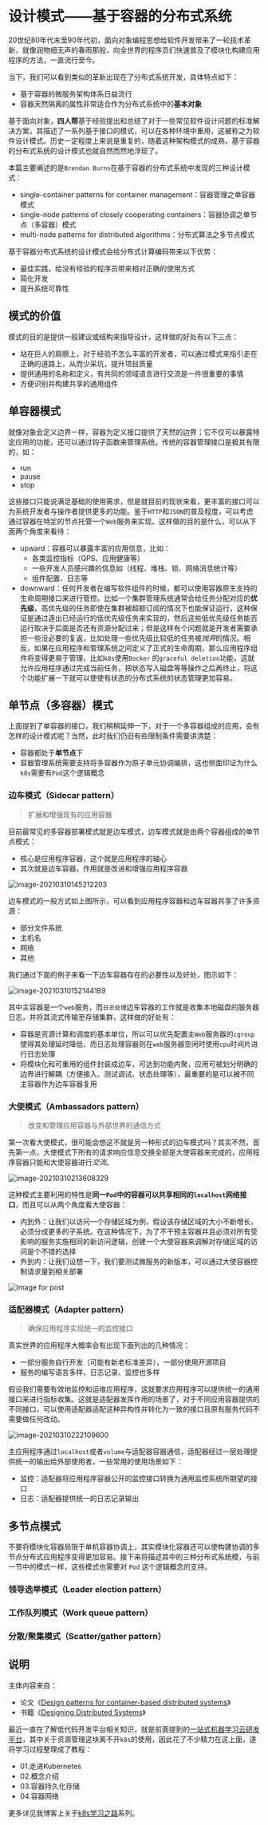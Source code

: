 # 设计模式——基于容器的分布式系统

20世纪80年代末至90年代初，面向对象编程思想给软件开发带来了一轮技术革新，就像润物细无声的春雨那般，向全世界的程序员们快速普及了模块化构建应用程序的方法，一直流行至今。

当下，我们可以看到类似的革新出现在了分布式系统开发，具体特点如下：

- 基于容器的微服务架构体系日益流行
- 容器天然隔离的属性非常适合作为分布式系统中的**基本对象**

基于面向对象，**四人帮**基于经验提出和总结了对于一些常见软件设计问题的标准解决方案，其描述了一系列基于接口的模式，可以在各种环境中重用，这被称之为软件设计模式。历史一定程度上来说是重复的，随着这种架构模式的成熟，基于容器的分布式系统的设计模式也就自然而然地浮现了。

本篇主要阐述的是`Brendan Burns`在基于容器的分布式系统中发现的三种设计模式：

- single-container patterns for container management：容器管理之单容器模式
- single-node patterns of closely cooperating containers：容器协调之单节点（多容器）模式
- multi-node patterns for distributed algorithms：分布式算法之多节点模式

基于容器分布式系统的设计模式会给分布式计算编码带来以下优势：

- 最佳实践，给没有经验的程序员带来相对正确的使用方式
- 简化开发
- 提升系统可靠性

## 模式的价值

模式的目的是提供一般建议或结构来指导设计，这样做的好处有以下三点：

- 站在巨人的肩膀上，对于经验不怎么丰富的开发者，可以通过模式来指引走在正确的道路上，从而少采坑，提升项目质量
- 提供通用的名称和定义，有共同的领域语言进行交流是一件很重要的事情
- 方便识别并构建共享的通用组件

## 单容器模式

就像对象会定义边界一样，容器为定义接口提供了天然的边界；它不仅可以暴露特定应用的功能，还可以通过钩子函数来管理系统。传统的容器管理接口是极其有限的，如：

- run
- pause
- stop

这些接口只能说满足基础的使用需求，但是就目前的现状来看，更丰富的接口可以为系统开发者与操作者提供更多的功能。鉴于`HTTP`和`JSON`的普及程度，可以考虑通过容器在特定的节点托管一个`Web`服务来实现。这样做的目的是什么，可以从下面两个角度来看待：

- upward：容器可以暴露丰富的应用信息，比如：
  - 各类监控指标（QPS、应用健康等）
  - 一些开发人员感兴趣的信息如（线程、堆栈、锁、网络消息统计等）
  - 组件配置、日志等
- downward：任何开发者在编写软件组件的时候，都可以使用容器原生支持的生命周期接口来进行管控。比如一个集群管理系统通常会给任务分配对应的**优先级**，高优先级的任务即使在集群被超额订阅的情况下也能保证运行，这种保证是通过逐出已经运行的低优先级任务来实现的，然后这些低优先级任务能否运行取决于后面是否还有资源分配过来；但是这样有个问题就是开发者需要承担一些没必要的复返，比如处理一些优先级比较低的任务被*抛弃*的情况。相反，如果在应用程序和管理系统之间定义了正式的生命周期，那么应用程序组件将变得更易于管理，比如`k8s`使用`Docker` 的`graceful deletion`功能，这就允许应用程序通过完成当前任务，把状态写入磁盘等等操作之后再终止，将这个功能扩展一下就可以使使有状态的分布式系统的状态管理更加容易。

## 单节点（多容器）模式

上面提到了单容器的接口，我们稍稍延伸一下，对于一个多容器组成的应用，会有怎样的设计模式呢？当然，此时我们仍旧有些限制条件需要讲清楚：

- 容器都处于**单节点**下
- 容器管理系统需要支持将多容器作为原子单元协调编排，这也侧面印证为什么`k8s`需要有`Pod`这个逻辑概念

### 边车模式（Sidecar pattern）

> 扩展和增强现有的应用容器

目前最常见的多容器部署模式就是边车模式，边车模式就是由两个容器组成的单节点模式：

- 核心是应用程序容器，这个就是应用程序的轴心
- 其次就是边车容器，作用就是改进和增强应用程序容器

![image-20210310145212203](https://gitee.com/howie6879/oss/raw/master/uPic/image-20210310145212203.png)

边车模式的一般方式如上图所示，可以看到应用程序容器和边车容器共享了许多资源：

- 部分文件系统
- 主机名
- 网络
- 其他

我们通过下面的例子来看一下边车容器存在的必要性以及好处，图示如下：

![image-20210310152144189](https://gitee.com/howie6879/oss/raw/master/uPic/image-20210310152144189.png)

其中主容器是一个`web`服务，而`日志处理`边车容器的工作就是收集本地磁盘的服务器日志，并将其流式传输至存储集群，这样做的好处有：

- 容器是资源计算和调度的基本单位，所以可以优先配置主`Web`服务器的`cgroup`使得其处理延时降低，而日志处理容器则在`web`服务器空闲时使用`cpu`时间片进行日志处理
- 将模块化和可重用的组件封装成边车，可达到功能内聚，应用可被划分明确的边界进行解耦（方便接入、测试调试、状态处理等），最重要的是可以被不同主容器作为边车容器复用

### 大使模式（Ambassadors pattern）

> 改变和管理应用容器与外部世界的通信方式

第一次看大使模式，很可能会想这不就是另一种形式的边车模式吗？其实不然，首先第一点，大使模式下所有的请求响应信息交换全部是大使容器来完成的，应用程序容器只能和大使容器进行*交流*。

![image-20210310213608329](https://gitee.com/howie6879/oss/raw/master/uPic/image-20210310213608329.png)

这种模式主要利用的特性是**同一`Pod`中的容器可以共享相同的`localhost`网络接口**，而且可以从两个角度看大使容器：

- 内到外：让我们以访问一个存储区域为例，假设该存储区域的大小不断增长，必须分成更多的子系统。在这种情况下，为了不干预主容器并且必须对所有受影响的服务实施相同的新访问逻辑，创建一个大使容器来调解对存储区域的访问是个不错的选择
- 外到内：让我们设想一下，我们要测试微服务的新版本，可以通过大使容器控制请求量到相关部署

![Image for post](https://gitee.com/howie6879/oss/raw/master/uPic/1*-aeeNrASuzA8SMkOxyhmcw.png)

### 适配器模式（Adapter pattern）

> 确保应用程序实现统一的监控接口

真实世界的应用程序大概率会有出现下面列出的几种情况：

- 一部分服务自行开发（可能有新老标准差异），一部分使用开源项目
- 服务的编写语言多样，日志记录、监控也多样

假设我们需要有效地监控和运维应用程序，这就要求应用程序可以提供统一的通用接口来进行指标收集。这就是适配器发挥作用的场景了，对于不同应用容器提供的不同接口，可以使用适配器适配这种异构性并转化为一致的接口且原有服务代码不需要做任何改动。

![image-20210310222109600](https://gitee.com/howie6879/oss/raw/master/uPic/image-20210310222109600.png)

主应用程序通过`localhost`或者`volume`与适配器容器通信，适配器经过一层处理提供统一的输出给外部使用者，一些常用的使用场景如下：

- 监控：适配器将应用程序容器公开的监控接口转换为通用监控系统所期望的接口
- 日志：适配器提供统一的日志记录输出

## 多节点模式

不要将模块化容器局限于单机容器协调上，其实模块化容器还可以使构建协调的多节点分布式应用程序变得更加容易。接下来将描述其中的三种分布式系统模，与前一节中的模式一样，这些模式也需要对 `Pod` 这个逻辑概念的支持。

### 领导选举模式（Leader election pattern）

### 工作队列模式（Work queue pattern）

### 分散/聚集模式（Scatter/gather pattern）

## 说明

主体内容来自：

- 论文《[Design patterns for container-based distributed systems](https://static.googleusercontent.com/media/research.google.com/en//pubs/archive/45406.pdf)》
- 书籍《[Designing Distributed Systems](https://book.douban.com/subject/34844678/)》

最近一直在了解低代码开发平台相关知识，就是前面提到的[一站式机器学习云研发平台](https://www.howie6879.cn/p/%E4%B8%80%E7%AB%99%E5%BC%8F%E6%9C%BA%E5%99%A8%E5%AD%A6%E4%B9%A0%E4%BA%91%E5%BC%80%E5%8F%91%E5%B9%B3%E5%8F%B0/)，其中关于资源管理这块离不开`k8s`的使用，因此花了不少精力在这上面，遂将学习过程整理成了教程：

- 01.走进Kubernetes
- 02.概念介绍
- 03.容器持久化存储
- 04.容器网络

更多详见我博客上关于[k8s学习之路](https://www.howie6879.cn/categories/k8s/)系列。
